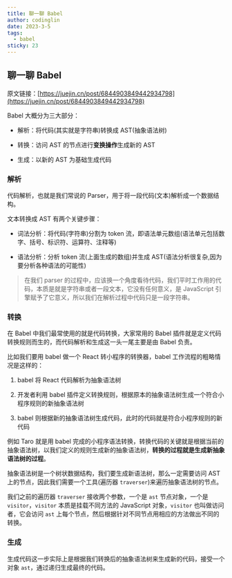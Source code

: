 ```yaml
---
title: 聊一聊 Babel
author: codinglin
date: 2023-3-5
tags:
  - babel
sticky: 23
---
```


## 聊一聊 Babel

原文链接：[https://juejin.cn/post/6844903849442934798](https://juejin.cn/post/6844903849442934798)

Babel 大概分为三大部分：

- 解析：将代码(其实就是字符串)转换成 AST(抽象语法树)

- 转换：访问 AST 的节点进行**变换操作**生成新的 AST

- 生成：以新的 AST 为基础生成代码

### 解析

代码解析，也就是我们常说的 Parser，用于将一段代码(文本)解析成一个数据结构。

文本转换成 AST 有两个关键步骤：

- 词法分析：将代码(字符串)分割为 token 流，即语法单元数组(语法单元包括数字、括号、标识符、运算符、注释等)

- 语法分析：分析 token 流(上面生成的数组)并生成 AST(语法分析很复杂,因为要分析各种语法的可能性)

> 在我们 parser 的过程中，应该换一个角度看待代码，我们平时工作用的代码，本质是就是字符串或者一段文本，它没有任何意义，是 JavaScript 引擎赋予了它意义，所以我们在解析过程中代码只是一段字符串。

### 转换

在 Babel 中我们最常使用的就是代码转换，大家常用的 Babel 插件就是定义代码转换规则而生的，而代码解析和生成这一头一尾主要是由 Babel 负责。

比如我们要用 babel 做一个 React 转小程序的转换器，babel 工作流程的粗略情况是这样的：

1. babel 将 React 代码解析为抽象语法树

2. 开发者利用 babel 插件定义转换规则，根据原本的抽象语法树生成一个符合小程序规则的新抽象语法树

3. babel 则根据新的抽象语法树生成代码，此时的代码就是符合小程序规则的新代码

例如 Taro 就是用 babel 完成的小程序语法转换，转换代码的关键就是根据当前的抽象语法树，以我们定义的规则生成新的抽象语法树，**转换的过程就是生成新抽象语法树的过程**。

抽象语法树是一个树状数据结构，我们要生成新语法树，那么一定需要访问 AST 上的节点，因此我们需要一个工具(遍历器 `traverser`)来遍历抽象语法树的节点。

我们之前的遍历器 `traverser` 接收两个参数，一个是 `ast` 节点对象，一个是 `visitor`，`visitor` 本质是挂载不同方法的 JavaScript 对象，`visitor` 也叫做访问者，它会访问 `ast` 上每个节点，然后根据针对不同节点用相应的方法做出不同的转换。

### 生成

生成代码这一步实际上是根据我们转换后的抽象语法树来生成新的代码，接受一个对象 `ast`，通过递归生成最终的代码。
